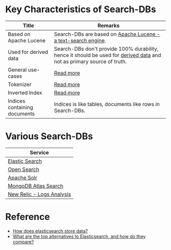 # Key Characteristics of Search-DBs

| Title                        | Remarks                                                                                                                                                                                                  |
|------------------------------|----------------------------------------------------------------------------------------------------------------------------------------------------------------------------------------------------------|
| Based on Apache Lucene       | Search-DBs are based on [Apache Lucene - a text-search engine](https://lucene.apache.org/core/).                                                                                                         |
| Used for derived data        | Search-DBs don't provide 100% durability, hence it should be used for [derived data](https://bonsai.io/blog/why-elasticsearch-should-not-be-your-primary-data-store) and not as primary source of truth. |
| General use-cases            | [Read more](SearchUseCases.md)                                                                                                                                                                           |
| Tokenizer                    | [Read more](Internals/Tokenizers.md)                                                                                                                                                                     |
| Inverted Index               | [Read more](Internals/InvertedIndex.md)                                                                                                                                                                  |
| Indices containing documents | Indices is like tables, documents like rows in Search-DBs.                                                                                                                                               |

# Various Search-DBs

| Service                                                                |
|------------------------------------------------------------------------|
| [Elastic Search](ElasticSearch/Readme.md)                              |
| [Open Search](OpenSearch/Readme.md)                                           |
| [Apache Solr](ApacheSolr.md)                                           |
| [MongoDB Atlas Search](MongoAtlasSearch.md)                            |
| [New Relic - Logs Analysis](https://github.com/Anshul619/DevOps-SRE/tree/main/3_Observability/NewRelic/Readme.md) |

# Reference
- [How does elasticsearch store data?](https://stackoverflow.com/questions/57328151/how-does-elasticsearch-store-data)
- [What are the top alternatives to Elasticsearch, and how do they compare?](https://www.quora.com/What-are-the-top-alternatives-to-Elasticsearch-and-how-do-they-compare)